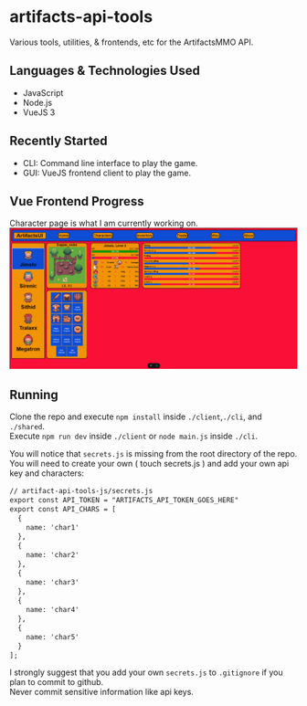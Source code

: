 # artifacts-api-tools

Various tools, utilities, & frontends, etc for the ArtifactsMMO API.

## Languages & Technologies Used

- JavaScript
- Node.js
- VueJS 3

## Recently Started

- CLI: Command line interface to play the game.
- GUI: VueJS frontend client to play the game.

## Vue Frontend Progress

Character page is what I am currently working on.
![ArtifactUI](./images/progress.png)

## Running

Clone the repo and execute `npm install` inside `./client`,`./cli`, and `./shared`.  
Execute `npm run dev` inside `./client` or `node main.js` inside `./cli`.

You will notice that `secrets.js` is missing from the root directory of the repo. You will need to create your own ( touch secrets.js ) and add your own api key and characters:

```
// artifact-api-tools-js/secrets.js
export const API_TOKEN = "ARTIFACTS_API_TOKEN_GOES_HERE"
export const API_CHARS = [
  {
    name: 'char1'
  },
  {
    name: 'char2'
  },
  {
    name: 'char3'
  },
  {
    name: 'char4'
  },
  {
    name: 'char5'
  }
];
```

I strongly suggest that you add your own `secrets.js` to `.gitignore` if you plan to commit to github.  
Never commit sensitive information like api keys.
